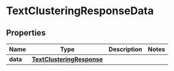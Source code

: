 

# TextClusteringResponseData


## Properties

| Name | Type | Description | Notes |
|------------ | ------------- | ------------- | -------------|
|**data** | [**TextClusteringResponse**](TextClusteringResponse.md) |  |  |



